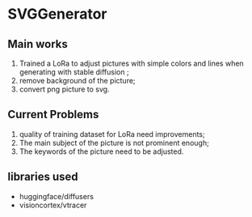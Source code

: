 # SVGGenerator

## Main works
1. Trained a LoRa to adjust pictures with simple colors and lines when generating with stable diffusion ;
2. remove background of the picture;
3. convert png picture to svg.

## Current Problems

1. quality of training dataset for LoRa need improvements;
2. The main subject of the picture is not prominent enough;
3. The keywords of the picture need to be adjusted.

## libraries used
- huggingface/diffusers
- visioncortex/vtracer

